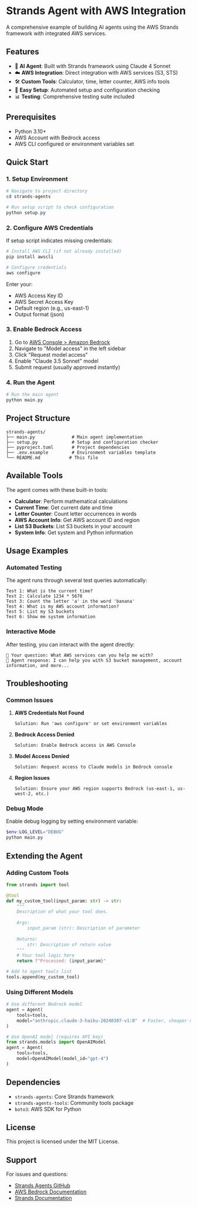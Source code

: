 # Strands Agent with AWS Integration

A comprehensive example of building AI agents using the AWS Strands framework with integrated AWS services.

## Features

- 🤖 **AI Agent**: Built with Strands framework using Claude 4 Sonnet
- ☁️ **AWS Integration**: Direct integration with AWS services (S3, STS)
- 🛠️ **Custom Tools**: Calculator, time, letter counter, AWS info tools
- 🔧 **Easy Setup**: Automated setup and configuration checking
- 📊 **Testing**: Comprehensive testing suite included

## Prerequisites

- Python 3.10+
- AWS Account with Bedrock access
- AWS CLI configured or environment variables set

## Quick Start

### 1. Setup Environment

```powershell
# Navigate to project directory
cd strands-agents

# Run setup script to check configuration
python setup.py
```

### 2. Configure AWS Credentials

If setup script indicates missing credentials:

```powershell
# Install AWS CLI (if not already installed)
pip install awscli

# Configure credentials
aws configure
```

Enter your:
- AWS Access Key ID
- AWS Secret Access Key  
- Default region (e.g., us-east-1)
- Output format (json)

### 3. Enable Bedrock Access

1. Go to [AWS Console > Amazon Bedrock](https://console.aws.amazon.com/bedrock/)
2. Navigate to "Model access" in the left sidebar
3. Click "Request model access"
4. Enable "Claude 3.5 Sonnet" model
5. Submit request (usually approved instantly)

### 4. Run the Agent

```powershell
# Run the main agent
python main.py
```

## Project Structure

```
strands-agents/
├── main.py              # Main agent implementation
├── setup.py             # Setup and configuration checker
├── pyproject.toml       # Project dependencies
├── .env.example         # Environment variables template
└── README.md           # This file
```

## Available Tools

The agent comes with these built-in tools:

- **Calculator**: Perform mathematical calculations
- **Current Time**: Get current date and time
- **Letter Counter**: Count letter occurrences in words
- **AWS Account Info**: Get AWS account ID and region
- **List S3 Buckets**: List S3 buckets in your account
- **System Info**: Get system and Python information

## Usage Examples

### Automated Testing
The agent runs through several test queries automatically:

```
Test 1: What is the current time?
Test 2: Calculate 1234 * 5678
Test 3: Count the letter 'a' in the word 'banana'
Test 4: What is my AWS account information?
Test 5: List my S3 buckets
Test 6: Show me system information
```

### Interactive Mode
After testing, you can interact with the agent directly:

```
🤔 Your question: What AWS services can you help me with?
🤖 Agent response: I can help you with S3 bucket management, account information, and more...
```

## Troubleshooting

### Common Issues

1. **AWS Credentials Not Found**
   ```
   Solution: Run 'aws configure' or set environment variables
   ```

2. **Bedrock Access Denied**
   ```
   Solution: Enable Bedrock access in AWS Console
   ```

3. **Model Access Denied**
   ```
   Solution: Request access to Claude models in Bedrock console
   ```

4. **Region Issues**
   ```
   Solution: Ensure your AWS region supports Bedrock (us-east-1, us-west-2, etc.)
   ```

### Debug Mode

Enable debug logging by setting environment variable:
```powershell
$env:LOG_LEVEL="DEBUG"
python main.py
```

## Extending the Agent

### Adding Custom Tools

```python
from strands import tool

@tool
def my_custom_tool(input_param: str) -> str:
    """
    Description of what your tool does.
    
    Args:
        input_param (str): Description of parameter
        
    Returns:
        str: Description of return value
    """
    # Your tool logic here
    return f"Processed: {input_param}"

# Add to agent tools list
tools.append(my_custom_tool)
```

### Using Different Models

```python
# Use different Bedrock model
agent = Agent(
    tools=tools,
    model="anthropic.claude-3-haiku-20240307-v1:0"  # Faster, cheaper model
)

# Use OpenAI model (requires API key)
from strands.models import OpenAIModel
agent = Agent(
    tools=tools,
    model=OpenAIModel(model_id="gpt-4")
)
```

## Dependencies

- `strands-agents`: Core Strands framework
- `strands-agents-tools`: Community tools package
- `boto3`: AWS SDK for Python

## License

This project is licensed under the MIT License.

## Support

For issues and questions:
- [Strands Agents GitHub](https://github.com/strands-agents/sdk-python)
- [AWS Bedrock Documentation](https://docs.aws.amazon.com/bedrock/)
- [Strands Documentation](https://strandsagents.com/)
